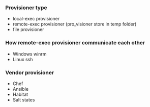 ### Provisioner type
- local-exec provisioner
- remote-exec provisioner (pro_visioner store in temp folder)
- file provisioner
### How remote-exec provisioner communicate each other
- Windows winrm
- Linux ssh

### Vendor provisioner
- Chef
- Ansible
- Habitat
- Salt states

